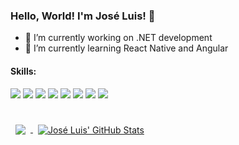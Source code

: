 ### Hello, World! I'm José Luis! 👋

- 🚀 I’m currently working on .NET development
- 🌱 I’m currently learning React Native and Angular

#### Skills:

![](https://img.shields.io/badge/CSharp-informational?style=flat&logo=c-sharp&logoColor=white&color=189AB4)
![](https://img.shields.io/badge/Java-informational?style=flat&logo=java&logoColor=white&color=189AB4)
![](https://img.shields.io/badge/Kotlin-informational?style=flat&logo=kotlin&logoColor=white&color=189AB4)
![](https://img.shields.io/badge/Android-informational?style=flat&logo=android&logoColor=white&color=189AB4)
![](https://img.shields.io/badge/MySQL-informational?style=flat&logo=MySQL&logoColor=white&color=189AB4)
![](https://img.shields.io/badge/Git-informational?style=flat&logo=git&logoColor=white&color=189AB4)
![](https://img.shields.io/badge/SAP-informational?style=flat&logo=SAP&logoColor=white&color=189AB4)
![](https://img.shields.io/badge/HTML5-informational?style=flat&logo=HTML5&logoColor=white&color=189AB4)

<br>
<a href="https://github.com/joseluisbn">
  <img align="center" style="margin:0.5rem" src="https://github-readme-stats.vercel.app/api/top-langs/?username=joseluisbn&hide=html,css&title_color=ffffff&text_color=c9cacc&icon_color=4AB197&bg_color=1A2B34" />
</a>

<a href="https://github.com/joseluisbn">
  <img align="center" style="margin:0.5rem" src="https://github-readme-stats.vercel.app/api?username=joseluisbn&show_icons=true&line_height=27&count_private=true&title_color=ffffff&text_color=c9cacc&icon_color=4AB097&bg_color=1A2B34" alt="José Luis' GitHub Stats" />
</a>

<!--
**joseluisbn/joseluisbn** is a ✨ _special_ ✨ repository because its `README.md` (this file) appears on your GitHub profile.

Here are some ideas to get you started:

- 👯 I’m looking to collaborate on ...
- 🤔 I’m looking for help with ...
- 💬 Ask me about ...
- 📫 How to reach me: ...
- 😄 Pronouns: ...
- ⚡ Fun fact: ...
-->
